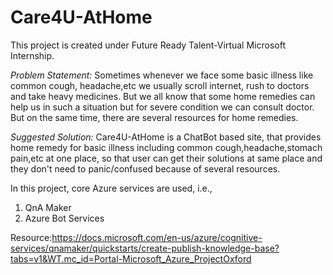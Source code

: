 # Care4U-AtHome
This project is created under Future Ready Talent-Virtual Microsoft Internship.

*Problem Statement:* Sometimes whenever we face some basic illness like common cough, headache,etc we usually scroll internet, rush to doctors and take heavy medicines. But we all know that some home remedies can help us in such a situation but for severe condition we can consult doctor. But on the same time, there are several resources for home remedies.

*Suggested Solution:* Care4U-AtHome is a ChatBot based site, that provides home remedy for basic illness including common cough,headache,stomach pain,etc at one place, so that user can get their solutions at same place and they don't need to panic/confused because of several resources.

In this project, core Azure services are used, i.e.,
1. QnA Maker
2. Azure Bot Services

Resource:https://docs.microsoft.com/en-us/azure/cognitive-services/qnamaker/quickstarts/create-publish-knowledge-base?tabs=v1&WT.mc_id=Portal-Microsoft_Azure_ProjectOxford
